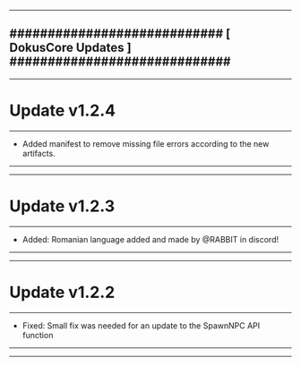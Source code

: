 --------------------------------------------------------------------------------
############################ [ DokusCore Updates ] #############################
--------------------------------------------------------------------------------
--------------------------------------------------------------------------------
# Update v1.2.4
--------------------------------------------------------------------------------
- Added manifest to remove missing file errors according to the new artifacts.
--------------------------------------------------------------------------------
--------------------------------------------------------------------------------
# Update v1.2.3
--------------------------------------------------------------------------------
- Added: Romanian language added and made by @RABBIT in discord!
--------------------------------------------------------------------------------
--------------------------------------------------------------------------------
# Update v1.2.2
--------------------------------------------------------------------------------
- Fixed: Small fix was needed for an update to the SpawnNPC API function
--------------------------------------------------------------------------------
--------------------------------------------------------------------------------

